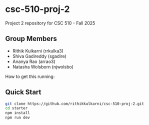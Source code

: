 # csc-510-proj-2
Project 2 repository for CSC 510 - Fall 2025

## Group Members
- Rithik Kulkarni (rrkulka3)
- Shiva Gadireddy (sgadire)
- Ananya Rao (arrao3)
- Natasha Wolsborn (njwolsbo)


How to get this running:
## Quick Start
```bash
git clone https://github.com/rithikkulkarni/csc-510-proj-2.git
cd starter
npm install
npm run dev
